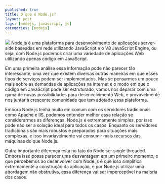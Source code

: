 ```yaml
---
published: true
title: O que é Node.js?
layout: post
tags: [nodejs, javascript, js]
categories: [nodejs]
---
```


<img src="http://ctnovatec.com.br/wp-content/uploads/2015/03/nodejs-logo.png">
Node.js é uma plataforma para desenvolvimento de aplicações server-side baseadas em rede utilizando JavaScript e o V8 JavaScript Engine, ou seja, com Node.js podemos criar uma variedade de aplicações Web utilizando apenas código em JavaScript.

Em uma primeira análise essa informação pode não parecer tão interessante, uma vez que existem diversas outras maneiras em que esses tipos de serviços podem ser implementados. Mas se pensarmos um pouco mais sobre as demandas de aplicações na internet e o modo em que o código em JavaScript pode ser estruturado, vamos nos deparar com uma gama de novas possibilidades para desenvolvimento Web, e provavelmente nos juntar à crescente comunidade que tem adotado essa plataforma.

Embora Node.js tenha muito em comum com os servidores tradicionais como Apache e IIS, podemos entender melhor essa relação se considerarmos as diferenças. Node.js é extremamente simples, por isso pode não ser a solução ideal para todos os casos. Enquanto os servidores tradicionais são mais robustos e preparados para situações mais complexas, e isso invariavelmente vai consumir mais recursos das máquinas do que Node.js.

Outra importante diferença está no fato do Node ser single threaded. Embora isso possa parecer uma desvantagem em um primeiro momento, o que percebemos ao desenvolver com Node.js é que isso simplifica extremamente a construção da aplicação, e por Node.js utilizar uma abordagem não obstrutiva, essa diferença vai ser imperceptível na maioria dos casos.